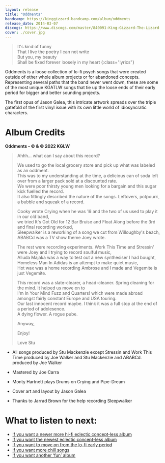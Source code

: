 ```yaml
---
layout: release
title: "Oddments"
bandcamp: https://kinggizzard.bandcamp.com/album/oddments
release_date: 2014-03-07
discogs: https://www.discogs.com/master/840091-King-Gizzard-The-Lizard-Wizard-Oddments
cover: ./cover.jpg
---
```


> It's kind of funny  
> That I live the poetry I can not write  
> But you, my beauty  
> Shall be fixed forever loosely in my heart
{:class="lyrics"}

Oddments is a loose collection of lo-fi psych songs that were created outside of other whole album projects or for abandoned concepts. Representing several paths that the band never went down, these are some of the most unique KGATLW songs that tie up the loose ends of their early period for bigger and better sounding projects.

The first opus of Jason Galea, this intricate artwork spreads over the triple gatefold of the first vinyl issue with its own little world of idiosyncratic characters.

# Album Credits 

**Oddments - ℗ & © 2022 KGLW**

> Ahhh... what can I say about this record?  
>  
> We used to go the local grocery store and pick up what was labeled as an oddment.   
> This was to my understanding at the time, a delicious can of soda left over from a larger pack sold at a discounted rate.   
> We were poor thirsty young men looking for a bargain and this sugar kick fuelled the record.   
> It also fittingly described the nature of the songs. Leftovers, potpourri, a bubble and squeak of a record.  
>  
> Cooky wrote Crying when he was 16 and the two of us used to play it in our old band,  
> we tried It's Got Old for 12 Bar Bruise and Float Along before the 3rd and final recording worked,  
> Sleepwalker is a reworking of a song we cut from Willoughby's beach, ABABCd was a TV show theme Joey wrote.  
>  
> The rest were recording experiments. Work This Time and Stressin' were Joey and I trying to record soulful music,  
> Alluda Majaka was a way to test out a new synthesiser I had bought, Homeless Man In Adidas is an attempt to make quiet music,  
> Hot wax was a home recording Ambrose and I made and Vegemite is just Vegemite.  
>   
> This record was a slate-clearer, a head-cleaner. Spring cleaning for the mind. It helped us move on to   
> I'm In Your Mind Fuzz and Quarters! which were made abroad amongst fairly constant Europe and USA touring.  
> Our last innocent record maybe. I think it was a full stop at the end of a period of adolesence.  
> A dying flower. A rogue pube.  
>   
> Anyway,  
>  
> Enjoy!  
>  
> Love Stu  

* All songs produced by Stu Mackenzie except Stressin and Work This Time produced by Joe Walker and Stu Mackenzie and ABABCd. produced by Joe Walker

* Mastered by Joe Carra

* Monty Hartnett plays Drums on Crying and Pipe-Dream

* Cover art and layout by Jason Galea

* Thanks to Jarrad Brown for the help recording Sleepwalker

# What to listen to next:

*   [If you want a newer more hi-fi eclectic concept-less album](../gumboot-soup)
*   [If you want the newest eclectic concept-less album](../omnium-gatherium)
*   [If you want to move on from the lo-fi early period](../im-in-your-mind-fuzz)
*   [If you want more chill songs](../paper-mache-dream-balloon)
*   [If you want another ‘fun’ album](../fishing-for-fishies)
